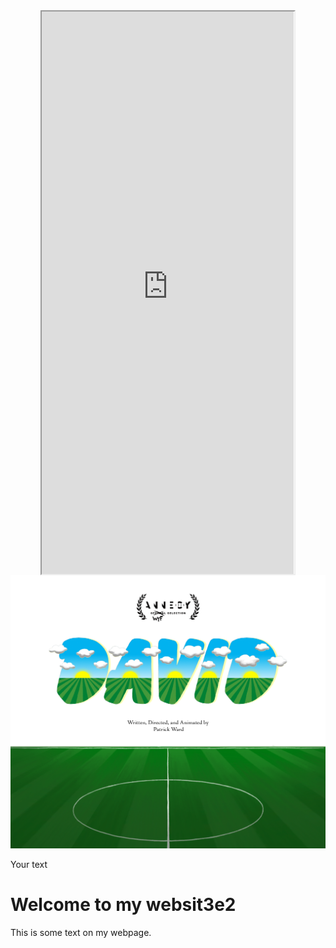 
<style>
  /* Center align the iframe */
  iframe {
    display: block;
    margin: 0 auto;
  }
</style>

<iframe src="https://mentalcanvas.com/vm/tr7fbzu/scene/" style="width:80%; height:900px;"></iframe>

<img src="DavidWordMarkWithField3.png" alt="DavidField">

<div class="text-container">
  <p>Your text</p>
</div>

<!DOCTYPE html>
<html>
<head>
  <meta charset="UTF-8">
  <title>My Website</title>
  <style>
    @font-face {
      font-family: 'PathwayExtremet_SemiCondensed-Medium';
      src: url('PathwayExtreme_SemiCondensed-Medium.ttf') format('truetype');
    }

    body {
      font-family: 'PathwayExtreme_SemiCondensed-Medium', sans-serif;
    }
  </style>
</head>
<body>
  <h1>Welcome to my websit3e2</h1>
  <p>This is some text on my webpage.</p>
</body>
</html>
